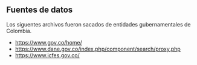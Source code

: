 ## Fuentes de datos

Los siguentes archivos fueron sacados de entidades gubernamentales de Colombia.
* https://www.gov.co/home/
* https://www.dane.gov.co/index.php/component/search/proxy.php
* https://www.icfes.gov.co/
